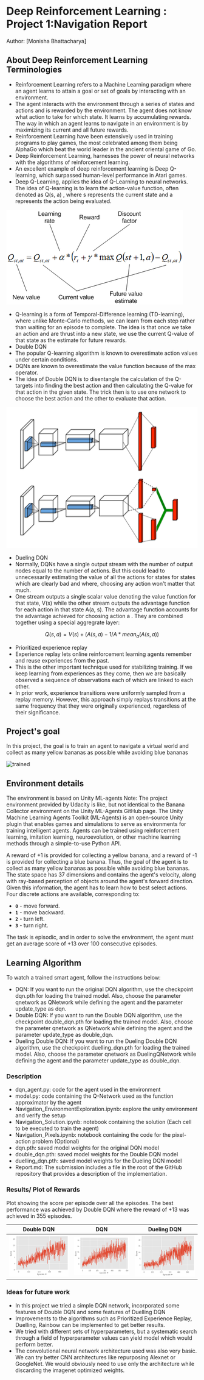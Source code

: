 # Deep Reinforcement Learning : Project 1:Navigation Report
Author: [Monisha Bhattacharya] 

## About Deep Reinforcement Learning Terminologies

 - Reinforcement Learning refers to a Machine Learning paradigm where an agent learns to attain a goal or set of goals by interacting with an environment. 
 - The agent interacts with the environment through a series of states and actions and is rewarded by the environment. The agent does not know what action to take for which state. It learns by accumulating rewards. The way in which an agent learns to navigate in an environment is by maximizing its current and all future rewards.
 - Reinforcement Learning have been extensively used in training programs to play games, the most celebrated among them being AlphaGo which beat the world leader in the ancient oriental game of Go.
 - Deep Reinforcement Learning, harnesses the power of neural networks with the algorithms of reinforcement learning.
 - An excellent example of deep reinforcement learning is Deep Q-learning, which surpassed human-level performance in Atari games.
 - Deep Q-Learning, applies the idea of Q-Learning to neural networks. The idea of Q-learning is to learn the action-value function, often denoted as Q(s, a) , where s represents the current state and a represents the action being evaluated. 

![q-learning-update](images/q-learning.png)  

 - Q-learning is a form of Temporal-Difference learning (TD-learning), where unlike Monte-Carlo methods, we can learn from each step rather than waiting for an episode to complete. The idea is that once we take an action and are thrust into a new state, we use the current Q-value of that state as the estimate for future rewards.
 - Double DQN
  - The popular Q-learning algorithm is known to overestimate action values under certain conditions. 
  - DQNs are known to overestimate the value function because of the max operator.  
  - The idea of Double DQN is to disentangle the calculation of the Q-targets into finding the best action and then calculating the Q-value for that action in the given state. The trick then is to use one network to choose the best action and the other to evaluate that action.  

  ![dueling network](images/dueling_network.png) 
  
 - Dueling DQN
  - Normally, DQNs have a single output stream with the number of output nodes equal to the number of actions. But this could lead to unnecessarily estimating the value of all the actions for states for states which are clearly bad and where, choosing any action won't matter that much.
  - One stream outputs a single scalar value denoting the value function for that state, V(s) while the other stream outputs the advantage function for each action in that state A(a, s). The advantage function accounts for the advantage achieved for choosing action a . They are combined together using a special aggregrate layer:

 $$ Q (s, a) = V(s) + (A(s, a) - 1/A * mean_a (A (s, a))$$
 
 - Prioritized experience replay
  - Experience replay lets online reinforcement learning agents remember and reuse experiences from the past. 
  - This is the other important technique used for stabilizing training. If we keep learning from experiences as they come, then we are basically observed a sequence of observations each of which are linked to each other.  
  - In prior work, experience transitions were uniformly sampled from a replay memory. However, this approach simply replays transitions at the same frequency that they were originally experienced, regardless of their significance. 
  
  
## Project's goal

In this project, the goal is to train an agent to navigate a virtual world and collect as many yellow bananas as possible while avoiding blue bananas

![trained](images/trained_agent.gif) 


## Environment details

The environment is based on Unity ML-agents
Note: The project environment provided by Udacity is like, but not identical to the Banana Collector environment on the Unity ML-Agents GitHub page.
The Unity Machine Learning Agents Toolkit (ML-Agents) is an open-source Unity plugin that enables games and simulations to serve as environments for training intelligent agents. Agents can be trained using reinforcement learning, imitation learning, neuroevolution, or other machine learning methods through a simple-to-use Python API.

A reward of +1 is provided for collecting a yellow banana, and a reward of -1 is provided for collecting a blue banana. Thus, the goal of the agent is to collect as many yellow bananas as possible while avoiding blue bananas.
The state space has 37 dimensions and contains the agent's velocity, along with ray-based perception of objects around the agent's forward direction.
Given this information, the agent has to learn how to best select actions. Four discrete actions are available, corresponding to:
- **`0`** - move forward.
- **`1`** - move backward.
- **`2`** - turn left.
- **`3`** - turn right.

The task is episodic, and in order to solve the environment, the agent must get an average score of +13 over 100 consecutive episodes.

## Learning Algorithm

To watch a trained smart agent, follow the instructions below:
 - DQN: If you want to run the original DQN algorithm, use the checkpoint dqn.pth for loading the trained model. Also, choose the parameter qnetwork as QNetwork while defining the agent and the parameter update_type as dqn.
 - Double DQN: If you want to run the Double DQN algorithm, use the checkpoint double_dqn.pth for loading the trained model. Also, choose the parameter qnetwork as QNetwork while defining the agent and the parameter update_type as double_dqn.
 - Dueling Double DQN: If you want to run the Dueling Double DQN algorithm, use the checkpoint duelling_dqn.pth for loading the trained model. Also, choose the parameter qnetwork as DuelingQNetwork while defining the agent and the parameter update_type as double_dqn.

### Description
 - dqn_agent.py: code for the agent used in the environment
 - model.py: code containing the Q-Network used as the function approximator by the agent
 - Navigation_EnvironmentExploration.ipynb: explore the unity environment and verify the setup
 - Navigation_Solution.ipynb: notebook containing the solution (Each cell to be executed to train the agent)
 - Navigation_Pixels.ipynb: notebook containing the code for the pixel-action problem (Optional)
 - dqn.pth: saved model weights for the original DQN model
 - double_dqn.pth: saved model weights for the Double DQN model
 - duelling_dqn.pth: saved model weights for the Dueling DQN model
 - Report.md: The submission includes a file in the root of the GitHub repository that provides a description of the implementation.
 
 
### Results/ Plot of Rewards
Plot showing the score per episode over all the episodes.
The best performance was achieved by Double DQN where the reward of +13 was achieved in 355 episodes. 

| Double DQN                                 | DQN                                | Dueling DQN                                         |
| ------------------------------------------ | ---------------------------------- | --------------------------------------------------- |
| ![double-dqn](results/double_dqn_new_scores.png) | ![dqn](results/dqn_new_scores.png) | ![dueling double dqn](results/Duelling_dqn_new_scores.png) |

### Ideas for future work
 - In this project we tried a simple DQN network, incorporated some features of Double DQN and some features of Duelling DQN
 - Improvements to the algorithms such as Prioritized Experience Replay, Duelling, Rainbow can be implemented to get better results.
 - We tried with different sets of hyperparameters, but a systematic search through a field of hyperparameter values can yield model which would perform better.
 - The convolutional neural network architecture used was also very basic. We can try better CNN architectures like repurposing Alexnet or GoogleNet. We would obviously need to use only the architecture while discarding the imagenet optimized weights.

